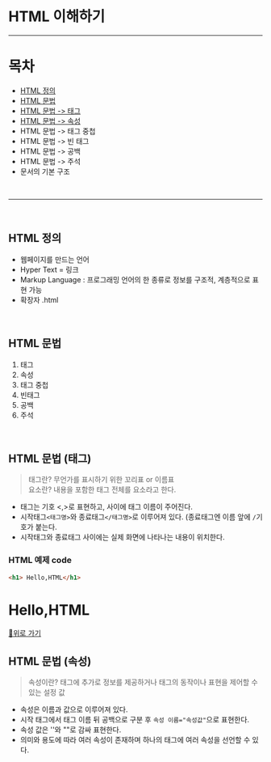 # HTML 이해하기
---
# 목차
  - [HTML 정의](#html-정의)
  - [HTML 문법](#html-문법)
  - [HTML 문법 -> 태그](#html-문법-태그)
  - [HTML 문법 -> 속성](#html-문법-속성)
  - HTML 문법 -> 태그 중첩
  - HTML 문법 -> 빈 태그
  - HTML 문법 -> 공백
  - HTML 문법 -> 주석
  - 문서의 기본 구조
<br>
  
---
<br>
  
## HTML 정의
  - 웹페이지를 만드는 언어
  - Hyper Text = 링크
  - Markup Language : 프로그래밍 언어의 한 종류로 정보를 구조적, 계층적으로 표현 가능
  - 확장자 .html
<br>

## HTML 문법
  1. 태그
  2. 속성
  3. 태그 중첩
  4. 빈태그
  5. 공백
  6. 주석
<br>

## HTML 문법 (태그)
> 태그란? 무언가를 표시하기 위한 꼬리표 or 이름표<br>
> 요소란? 내용을 포함한 태그 전체를 요소라고 한다.

- 태그는 기호 <,>로 표현하고, 사이에 태그 이름이 주어진다.
- 시작태그`<태그명>`와 종료태그`</태그명>`로 이루어져 있다. (종료태그엔 이름 앞에 `/`기호가 붙는다.
- 시작태그와 종료태그 사이에는 실제 화면에 나타나는 내용이 위치한다.

### HTML 예제 code
```html
<h1> Hello,HTML</h1>
```
<h1> Hello,HTML</h1>

[🚀위로 가기](#목차)
<br>

## HTML 문법 (속성)
> 속성이란? 태그에 추가로 정보를 제공하거나 태그의 동작이나 표현을 제어할 수 있는 설정 값

- 속성은 이름과 값으로 이루어져 있다.
- 시작 태그에서 태그 이름 뒤 공백으로 구분 후 `속성 이름="속성값"`으로 표현한다.
- 속성 값은 ''와 ""로 감싸 표현한다.
- 의미와 용도에 따라 여러 속성이 존재하며 하나의 태그에 여러 속성을 선언할 수 있다.

